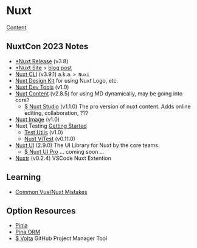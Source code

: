 # Nuxt

[Content](/content)

## NuxtCon 2023 Notes

* [*Nuxt Release](https://github.com/nuxt/nuxt/releases/tag/v3.8.0) (v3.8)
* [*Nuxt Site](https://nuxt.com) > [blog post](https://nuxt.com/blog/new-website)
* [Nuxt CLI](https://github.com/nuxt/cli) (v3.9.1) a.k.a. `> Nuxi`
* [Nuxt Design Kit](https://nuxt.com/design-kit) for using Nuxt Logo, etc.
* [Nuxt Dev Tools](https://devtools.nuxt.com/) (v1.0)
* [Nuxt Content](https://content.nuxt.com/) (v2.8.5) for using MD dynamically, may be going into core?
  * [$ Nuxt Studio](https://nuxt.studio/) (v1.1.0) The pro version of nuxt content. Adds online editing, collaboration, ???
* [Nuxt Image](https://image.nuxt.com/) (v1.0)
* Nuxt Testing [Getting Started](https://nuxt.com/docs/getting-started/testing)
  * [Test Utils](https://github.com/nuxt/test-utils/tree/1.x) (v1.0)
  * [Nuxt ViTest](https://nuxt.com/modules/vitest) (v0.11.0)
* [Nuxt UI](https://ui.nuxt.com/) (2.9.0) The UI Library for Nuxt by the core teams.
  * [$ Nuxt UI Pro](https://ui.nuxt.com/pro) ... coming soon ...
* [Nuxtr](https://nuxtr.com/) (v0.2.4) VSCode Nuxt Extention

## Learning

* [Common Vue/Nuxt Mistakes](https://vueschool.io/courses/common-vue-js-mistakes-and-how-to-avoid-them)

## Option Resources

* [Pinia](https://pinia.vuejs.org/)
* [Pina ORM](https://pinia-orm.codedredd.de/)
* [$ Volta](https://volta.net/docs/get-started/install-with-github) GitHub Project Manager Tool
